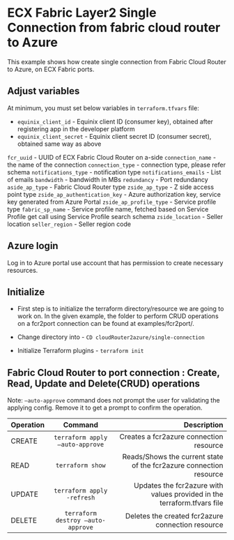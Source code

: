 # ECX Fabric Layer2 Single Connection from fabric cloud router to Azure

This example shows how create single connection from Fabric Cloud Router to Azure, on ECX Fabric ports.

## Adjust variables
At minimum, you must set below variables in `terraform.tfvars` file:

* `equinix_client_id` - Equinix client ID (consumer key), obtained after
  registering app in the developer platform
* `equinix_client_secret` - Equinix client secret ID (consumer secret),
  obtained same way as above

`fcr_uuid` - UUID of ECX Fabric Cloud Router on a-side
`connection_name` - the name of the connection
`connection_type` - connection type, please refer schema
`notifications_type` - notification type
`notifications_emails` - List of emails
`bandwidth` - bandwidth in MBs
`redundancy` - Port redundancy
`aside_ap_type` - Fabric Cloud Router type
`zside_ap_type` - Z side access point type
`zside_ap_authentication_key` - Azure authorization key, service key generated from Azure Portal
`zside_ap_profile_type` - Service profile type
`fabric_sp_name` - Service profile name, fetched based on Service Profile get call using Service Profile search schema
`zside_location` - Seller location
`seller_region` - Seller region code

## Azure login

Log in to Azure portal use account that has permission to create necessary resources.

## Initialize
- First step is to initialize the terraform directory/resource we are going to work on.
  In the given example, the folder to perform CRUD operations on a fcr2port connection can be found at examples/fcr2port/.

- Change directory into - `CD cloudRouter2azure/single-connection`
- Initialize Terraform plugins - `terraform init`

## Fabric Cloud Router to port connection : Create, Read, Update and Delete(CRUD) operations
Note: `–auto-approve` command does not prompt the user for validating the applying config. Remove it to get a prompt to confirm the operation.

| Operation |              Command              |                                                             Description |
|:----------|:---------------------------------:|------------------------------------------------------------------------:|
| CREATE    |  `terraform apply –auto-approve`  |                                 Creates a fcr2azure connection resource |
| READ      |         `terraform show`          |      Reads/Shows the current state of the fcr2azure connection resource |
| UPDATE    |    `terraform apply -refresh`     | Updates the fcr2azure with values provided in the terraform.tfvars file |
| DELETE    | `terraform destroy –auto-approve` |                       Deletes the created fcr2azure connection resource |
